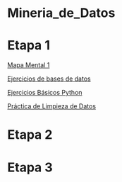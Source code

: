 # Mineria_de_Datos
# Etapa 1
[Mapa Mental 1](https://github.com/VanessaCedillo19/Mineria_de_Datos/blob/main/Aplicaciones%20de%20la%20Miner%C3%ADa%20de%20Datos.png)

[Ejercicios de bases de datos](https://github.com/OrlandoC98/MineriaDeDatos_FCFM/blob/main/Ej1_BasesDatos_Equipo_6.pdf)

[Ejercicios Básicos Python](https://github.com/VanessaCedillo19/Mineria_de_Datos/blob/main/Ej_Python_1854568.ipynb)

[Práctica de Limpieza de Datos](https://github.com/antoniolozz/Mineria-de-datos/blob/main/Ej_Limpieza_Equipo6.ipynb)
# Etapa 2
# Etapa 3
